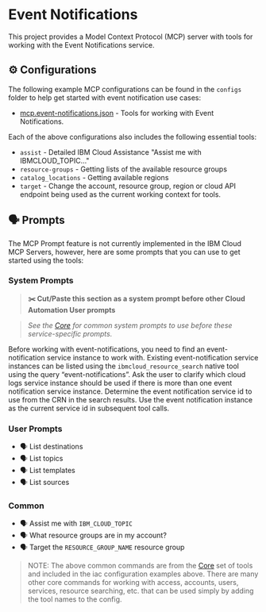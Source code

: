 # Event Notifications

This project provides a Model Context Protocol (MCP) server with tools for working with the Event Notifications service.

## ⚙️ Configurations

The following example MCP configurations can be found in the `configs` folder to help get started with event notification use cases:

- [mcp.event-notifications.json](https://github.com/IBM-Cloud/ibmcloud-mcp-server/blob/main/src/event-notifications/configs/mcp.event-notifications.json) - Tools for working with Event Notifications.

Each of the above configurations also includes the following essential tools:

- `assist` - Detailed IBM Cloud Assistance "Assist me with IBMCLOUD_TOPIC..."
- `resource-groups` - Getting lists of the available resource groups
- `catalog_locations` - Getting available regions
- `target` - Change the account, resource group, region or cloud API endpoint being used as the current working context for tools.

## 🗣️ Prompts

The MCP Prompt feature is not currently implemented in the IBM Cloud MCP Servers, however, here are some prompts that you can use to get started using the tools:

### System Prompts

> **✂️ Cut/Paste this section as a system prompt before other Cloud Automation User prompts**

> _See the [Core](https://github.com/IBM-Cloud/ibmcloud-mcp-server/blob/main/src/core/README.md) for common system prompts to use before these service-specific prompts._

Before working with event-notifications, you need to find an event-notification service instance to work with.
Existing event-notification service instances can be listed using the `ibmcloud_resource_search` native tool using the query “event-notifications”.
Ask the user to clarify which cloud logs service instance should be used if there is more than one event notification service instance.
Determine the event notification service id to use from the CRN in the search results.
Use the event notification instance as the current service id in subsequent tool calls.

### User Prompts

- 🗣️ List destinations
- 🗣️ List topics
- 🗣️ List templates
- 🗣️ List sources

### Common

- 🗣️ Assist me with `IBM_CLOUD_TOPIC`
- 🗣️ What resource groups are in my account?
- 🗣️ Target the `RESOURCE_GROUP_NAME` resource group

> NOTE: The above common commands are from the [Core](https://github.com/IBM-Cloud/ibmcloud-mcp-server/blob/main/src/core/README.md) set of tools and included in the iac configuration examples above.  There are many other core commands for working with access, accounts, users, services, resource searching, etc. that can be used simply by adding the tool names to the config.
